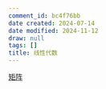```yaml
---
comment_id: bc4f76bb
date created: 2024-07-14
date modified: 2024-11-12
draw: null
tags: []
title: 线性代数
---
```

[矩阵](矩阵)
